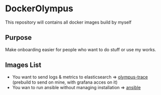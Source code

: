 # DockerOlympus

This repository will contains all docker images build by myself

## Purpose

Make onboarding easier for people who want to do stuff or use my works.

## Images List


- You want to send logs & metrics to elasticsearch => [olympus-trace](https://github.com/Tocard/DockerOlympusMetrics/tree/main/olympus-traces) (prebuild to send on mine, with grafana acces on it)
- You wan to run ansible without managing installation => [ansible](https://github.com/Tocard/DockerOlympusMetrics/tree/main/ansible)
